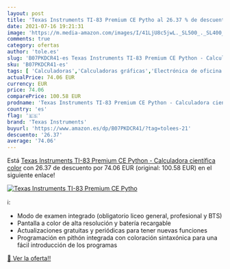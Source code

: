 ```yaml
---
layout: post
title: 'Texas Instruments TI-83 Premium CE Pytho al 26.37 % de descuento'
date: 2021-07-16 19:21:31
image: 'https://m.media-amazon.com/images/I/41LjU8c5jwL._SL500_._SL400_.jpg'
comments: true
category: ofertas
author: 'tole.es'
slug: 'B07PKDCR41-es Texas Instruments TI-83 Premium CE Python - Calculadora...'
sku: 'B07PKDCR41-es'
tags: [ 'Calculadoras','Calculadoras gráficas','Electrónica de oficina','Oficina y papelería','calculadora','texas instruments', ]
actualPrice: 74.06 EUR
currency: EUR
price: 74.06
comparePrice: 100.58 EUR
prodname: 'Texas Instruments TI-83 Premium CE Python - Calculadora científica color'
country: 'es'
flag: '🇪🇸'
brand: 'Texas Instruments'
buyurl: 'https://www.amazon.es/dp/B07PKDCR41/?tag=tolees-21'
descuento: '26.37'
average: '74.06'
---
```


Está [Texas Instruments TI-83 Premium CE Python - Calculadora científica color](https://www.amazon.es/dp/B07PKDCR41/?tag=tolees-21) con 26.37 de descuento por 74.06 EUR (original: 100.58 EUR) en el siguiente enlace!

[![Texas Instruments TI-83 Premium CE Pytho](https://m.media-amazon.com/images/I/41LjU8c5jwL._SL500_._SL400_.jpg)](https://www.amazon.es/dp/B07PKDCR41/?tag=tolees-21)

ℹ️:

- Modo de examen integrado (obligatorio liceo general, profesional y BTS)
- Pantalla a color de alta resolución y batería recargable
- Actualizaciones gratuitas y periódicas para tener nuevas funciones
- Programación en pithón integrada con coloración sintaxónica para una fácil introducción de los programas

[🛒 Ver la oferta!!](https://www.amazon.es/dp/B07PKDCR41/?tag=tolees-21)
